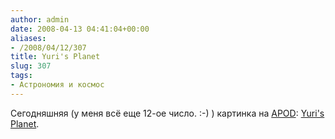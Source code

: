 ```yaml
---
author: admin
date: 2008-04-13 04:41:04+00:00
aliases:
- /2008/04/12/307
title: Yuri's Planet
slug: 307
tags:
- Астрономия и космос
---
```


Сегодняшняя (у меня всё еще 12-ое число. :-) ) картинка на [APOD](http://antwrp.gsfc.nasa.gov/apod/): [Yuri's Planet](http://antwrp.gsfc.nasa.gov/apod/ap080412.html).
